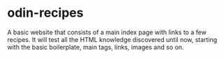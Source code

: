 # odin-recipes

A basic website that consists of a main index page with links to a few recipes.
It will test all the HTML knowledge discovered until now, starting with the basic boilerplate, main tags, links, images and so on.